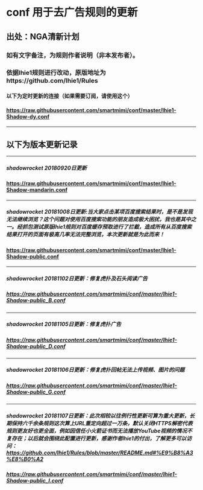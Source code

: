 # conf 用于去广告规则的更新
## 出处：NGA清新计划 
### 如有文字备注，为规则作者说明（非本发布者）。
### 依据lhie1规则进行改动，原版地址为https://github.com/lhie1/Rules
#### 以下为定时更新的连接（如果需要订阅，请使用这个）
#### https://raw.githubusercontent.com/smartmimi/conf/master/lhie1-Shadow-dy.conf
------------------------------------------------------------------------------------------------------------------------------------------
## 以下为版本更新记录
------------------------------------------------------------------------------------------------------------------------------------------
##### shadowrocket 20180920日更新
#### https://raw.githubusercontent.com/smartmimi/conf/master/lhie1-Shadow-mandarin.conf
------------------------------------------------------------------------------------------------------------------------------------------
##### shadowrocket 20181008日更新:当大家点击某项百度搜索结果时，是不是发现无法继续浏览？这个问题对使用百度搜索功能的朋友造成极大困扰，我也是其中之一。经抓包测试原版lhie1规则对百度缓存预取进行了拦截，造成所有从百度搜索结果打开的页面有极高几率无法完整浏览，本次更新就是为此而来！
#### https://raw.githubusercontent.com/smartmimi/conf/master/lhie1-Shadow-public.conf
------------------------------------------------------------------------------------------------------------------------------------------
##### shadowrocket 20181102日更新：修复虎扑及石头阅读广告
##### https://raw.githubusercontent.com/smartmimi/conf/master/lhie1-Shadow-public_B.conf
------------------------------------------------------------------------------------------------------------------------------------------
##### shadowrocket 20181105日更新：修复虎扑广告
##### https://raw.githubusercontent.com/smartmimi/conf/master/lhie1-Shadow-public_D.conf
------------------------------------------------------------------------------------------------------------------------------------------
##### shadowrocket 20181106日更新：修复虎扑回帖无法上传视频、图片的问题
##### https://raw.githubusercontent.com/smartmimi/conf/master/lhie1-Shadow-public_G.conf
------------------------------------------------------------------------------------------------------------------------------------------
##### shadowrocket 20181107日更新：此次相较以往例行性更新可算为重大更新，长期保持六千余条规则这次算上URL重定向超过一万条，默认关闭HTTPS解密代表规则更友好也更全面，例如因信任小火箭证书而无法播放YouTube视频的情况不复存在；以后就会围绕此配置进行更新，感谢作者lhie1的付出，了解更多可以访问：https://github.com/lhie1/Rules/blob/master/README.md#%E9%B8%A3%E8%B0%A2
##### https://raw.githubusercontent.com/smartmimi/conf/master/lhie1-Shadow-public_I.conf

